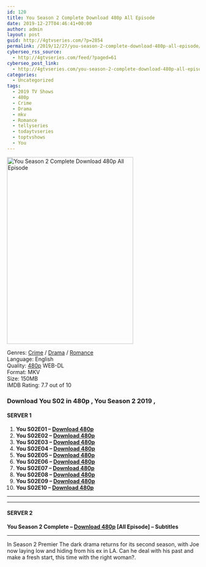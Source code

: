 ```yaml
---
id: 120
title: You Season 2 Complete Download 480p All Episode
date: 2019-12-27T04:46:41+00:00
author: admin
layout: post
guid: http://4gtvseries.com/?p=2854
permalink: /2019/12/27/you-season-2-complete-download-480p-all-episode/
cyberseo_rss_source:
  - http://4gtvseries.com/feed/?paged=61
cyberseo_post_link:
  - http://4gtvseries.com/you-season-2-complete-download-480p-all-episode/
categories:
  - Uncategorized
tags:
  - 2019 TV Shows
  - 480p
  - Crime
  - Drama
  - mkv
  - Romance
  - tellyseries
  - todaytvseries
  - toptvshows
  - You
---
```

<img loading="lazy" class="aligncenter" src="https://3.bp.blogspot.com/-c1X7tTzmS5g/XgV_Ip7JdLI/AAAAAAAAAq8/QPIVOo4LTFst-WXIj5F78pVFpuZnza-QQCK4BGAYYCw/s1600/You%2BSeason%2B2.jpg" alt="You Season 2 Complete Download 480p All Episode" width="330" height="488" />

Genres: <a href="http://4gtvseries.com/tag/crime/" data-wpel-link="internal">Crime</a> /&nbsp;<a href="http://4gtvseries.com/tag/drama/" data-wpel-link="internal">Drama</a> / <a href="http://4gtvseries.com/tag/romance/" data-wpel-link="internal">Romance</a>  
Language: English  
Quality:&nbsp;<a href="http://4gtvseries.com/tag/480p/" data-wpel-link="internal">480p</a> WEB-DL  
Format: MKV  
Size: 150MB  
IMDB Rating: 7.7 out of 10

### **Download You S02 in 480p , You Season 2 2019 ,&nbsp;**

#### <span><strong>SERVER 1</strong></span>

  1. **You S02E01 – <a href="http://slink.dl480p.xyz/J555fc" data-wpel-link="external" target="_blank" rel="nofollow external noopener noreferrer" class="wpel-icon-left"><i class="wpel-icon fa fa-download" aria-hidden="true"></i>Download 480p</a>**
  2. **You S02E02 – <a href="http://slink.dl480p.xyz/oo2j" data-wpel-link="external" target="_blank" rel="nofollow external noopener noreferrer" class="wpel-icon-left"><i class="wpel-icon fa fa-download" aria-hidden="true"></i>Download 480p</a>**
  3. **You S02E03 – <a href="http://slink.dl480p.xyz/4gRU" data-wpel-link="external" target="_blank" rel="nofollow external noopener noreferrer" class="wpel-icon-left"><i class="wpel-icon fa fa-download" aria-hidden="true"></i>Download 480p</a>**
  4. **You S02E04 – <a href="http://slink.dl480p.xyz/magVxwR" data-wpel-link="external" target="_blank" rel="nofollow external noopener noreferrer" class="wpel-icon-left"><i class="wpel-icon fa fa-download" aria-hidden="true"></i>Download 480p</a>**
  5. **You S02E05 – <a href="http://slink.dl480p.xyz/neqUOT" data-wpel-link="external" target="_blank" rel="nofollow external noopener noreferrer" class="wpel-icon-left"><i class="wpel-icon fa fa-download" aria-hidden="true"></i>Download 480p</a>**
  6. **You S02E06 – <a href="http://slink.dl480p.xyz/4JNmLXNn" data-wpel-link="external" target="_blank" rel="nofollow external noopener noreferrer" class="wpel-icon-left"><i class="wpel-icon fa fa-download" aria-hidden="true"></i>Download 480p</a>**
  7. **You S02E07 – <a href="http://slink.dl480p.xyz/VCCar86" data-wpel-link="external" target="_blank" rel="nofollow external noopener noreferrer" class="wpel-icon-left"><i class="wpel-icon fa fa-download" aria-hidden="true"></i>Download 480p</a>**
  8. **You S02E08 – <a href="http://slink.dl480p.xyz/u04JQz" data-wpel-link="external" target="_blank" rel="nofollow external noopener noreferrer" class="wpel-icon-left"><i class="wpel-icon fa fa-download" aria-hidden="true"></i>Download 480p</a>**
  9. **You S02E09 – <a href="http://slink.dl480p.xyz/2QXn3lu" data-wpel-link="external" target="_blank" rel="nofollow external noopener noreferrer" class="wpel-icon-left"><i class="wpel-icon fa fa-download" aria-hidden="true"></i>Download 480p</a>**
 10. **You S02E10 – <a href="http://slink.dl480p.xyz/CDMr" data-wpel-link="external" target="_blank" rel="nofollow external noopener noreferrer" class="wpel-icon-left"><i class="wpel-icon fa fa-download" aria-hidden="true"></i>Download 480p</a>**

* * *

* * *

#### <span><strong>SERVER 2</strong></span>

**You Season 2 Complete – <a href="http://dl480p.xyz/2988/" data-wpel-link="external" target="_blank" rel="nofollow external noopener noreferrer" class="wpel-icon-left"><i class="wpel-icon fa fa-download" aria-hidden="true"></i>Download 480p</a> [All Episode] – Subtitles**

* * *

In Season 2 Premier The dark drama returns for its second season, with Joe now laying low and hiding from his ex in LA. Can he deal with his past and make a fresh start, this time with the right woman?.

<div align="center">
</div>
